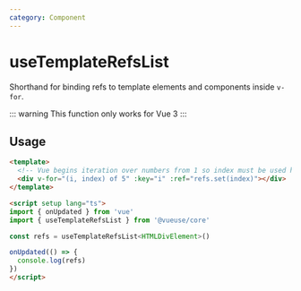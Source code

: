 ```yaml
---
category: Component
---
```


# useTemplateRefsList

Shorthand for binding refs to template elements and components inside `v-for`.

::: warning
This function only works for Vue 3
:::

## Usage

```html
<template>
  <!-- Vue begins iteration over numbers from 1 so index must be used here -->
  <div v-for="(i, index) of 5" :key="i" :ref="refs.set(index)"></div>
</template>

<script setup lang="ts">
import { onUpdated } from 'vue'
import { useTemplateRefsList } from '@vueuse/core'

const refs = useTemplateRefsList<HTMLDivElement>()

onUpdated(() => {
  console.log(refs)
})
</script>
```
